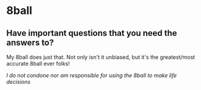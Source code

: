 # 8ball
## Have important questions that you need the answers to?
My 8ball does just that. Not only isn't it unbiased, 
but it's the greatest/most accurate 8ball ever folks!

*I do not condone nor am responsible for using the 8ball to make life decisions*
